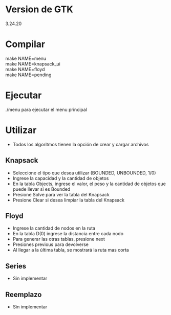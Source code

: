 # Version de GTK

3.24.20

# Compilar

make NAME=menu    
make NAME=knapsack_ui   
make NAME=floyd   
make NAME=pending   

# Ejecutar
./menu para ejecutar el menu principal   

# Utilizar
- Todos los algoritmos tienen la opción de crear y cargar archivos
## Knapsack
- Seleccione el tipo que desea utilizar (BOUNDED, UNBOUNDED, 1/0)  
- Ingrese la capacidad y la cantidad de objetos  
- En la tabla Objects, ingrese el valor, el peso y la cantidad de objetos que puede llevar si es Bounded  
- Presione Solve para ver la tabla del Knapsack  
- Presione Clear si desea limpiar la tabla del Knapsack  

## Floyd
- Ingrese la cantidad de nodos en la ruta  
- En la tabla D(0) ingrese la distancia entre cada nodo  
- Para generar las otras tablas, presione next  
- Presiones previous para devolverse  
- Al llegar a la última tabla, se mostrará la ruta mas corta   

## Series

- Sin implementar   

## Reemplazo

- Sin implementar

